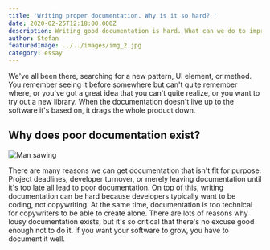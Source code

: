 ```yaml
---
title: 'Writing proper documentation. Why is it so hard? '
date: 2020-02-25T12:18:00.000Z
description: Writing good documentation is hard. What can we do to improve it?
author: Stefan
featuredImage: ../../images/img_2.jpg
category: essay
---
```

We've all been there, searching for a new pattern, UI element, or method. You remember seeing it before somewhere but can't quite remember where, or you've got a great idea that you can't quite realize, or you want to try out a new library. When the documentation doesn't live up to the software it's based on, it drags the whole product down.

## Why does poor documentation exist?

![Man sawing](../../images/img_1.jpg)

There are many reasons we can get documentation that isn't fit for purpose. Project deadlines, developer turnover, or merely leaving documentation until it's too late all lead to poor documentation. On top of this, writing documentation can be hard because developers typically want to be coding, not copywriting. At the same time, documentation is too technical for copywriters to be able to create alone. There are lots of reasons why lousy documentation exists, but it's so critical that there's no excuse good enough not to do it. If you want your software to grow, you have to document it well.